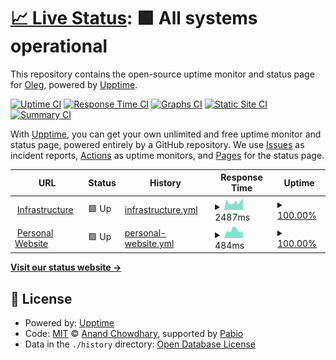 # [📈 Live Status](https://olegnsv.github.io/webstatus): <!--live status--> **🟩 All systems operational**

This repository contains the open-source uptime monitor and status page for [Oleg](https://olegnsv.github.io/webstatus), powered by [Upptime](https://github.com/upptime/upptime).

[![Uptime CI](https://github.com/olegnsv/webstatus/workflows/Uptime%20CI/badge.svg)](https://github.com/olegnsv/webstatus/actions?query=workflow%3A%22Uptime+CI%22)
[![Response Time CI](https://github.com/olegnsv/webstatus/workflows/Response%20Time%20CI/badge.svg)](https://github.com/olegnsv/webstatus/actions?query=workflow%3A%22Response+Time+CI%22)
[![Graphs CI](https://github.com/olegnsv/webstatus/workflows/Graphs%20CI/badge.svg)](https://github.com/olegnsv/webstatus/actions?query=workflow%3A%22Graphs+CI%22)
[![Static Site CI](https://github.com/olegnsv/webstatus/workflows/Static%20Site%20CI/badge.svg)](https://github.com/olegnsv/webstatus/actions?query=workflow%3A%22Static+Site+CI%22)
[![Summary CI](https://github.com/olegnsv/webstatus/workflows/Summary%20CI/badge.svg)](https://github.com/olegnsv/webstatus/actions?query=workflow%3A%22Summary+CI%22)

With [Upptime](https://upptime.js.org), you can get your own unlimited and free uptime monitor and status page, powered entirely by a GitHub repository. We use [Issues](https://github.com/olegnsv/webstatus/issues) as incident reports, [Actions](https://github.com/olegnsv/webstatus/actions) as uptime monitors, and [Pages](https://olegnsv.github.io/webstatus) for the status page.

<!--start: status pages-->
<!-- This summary is generated by Upptime (https://github.com/upptime/upptime) -->
<!-- Do not edit this manually, your changes will be overwritten -->
<!-- prettier-ignore -->
| URL | Status | History | Response Time | Uptime |
| --- | ------ | ------- | ------------- | ------ |
| <img alt="" src="https://icons.duckduckgo.com/ip3/auth.mikonet.org.ico" height="13"> [Infrastructure](https://auth.mikonet.org) | 🟩 Up | [infrastructure.yml](https://github.com/olegnsv/webstatus/commits/HEAD/history/infrastructure.yml) | <details><summary><img alt="Response time graph" src="./graphs/infrastructure/response-time-week.png" height="20"> 2487ms</summary><br><a href="https://olegnsv.github.io/webstatus/history/infrastructure"><img alt="Response time 3069" src="https://img.shields.io/endpoint?url=https%3A%2F%2Fraw.githubusercontent.com%2Folegnsv%2Fwebstatus%2FHEAD%2Fapi%2Finfrastructure%2Fresponse-time.json"></a><br><a href="https://olegnsv.github.io/webstatus/history/infrastructure"><img alt="24-hour response time 2160" src="https://img.shields.io/endpoint?url=https%3A%2F%2Fraw.githubusercontent.com%2Folegnsv%2Fwebstatus%2FHEAD%2Fapi%2Finfrastructure%2Fresponse-time-day.json"></a><br><a href="https://olegnsv.github.io/webstatus/history/infrastructure"><img alt="7-day response time 2487" src="https://img.shields.io/endpoint?url=https%3A%2F%2Fraw.githubusercontent.com%2Folegnsv%2Fwebstatus%2FHEAD%2Fapi%2Finfrastructure%2Fresponse-time-week.json"></a><br><a href="https://olegnsv.github.io/webstatus/history/infrastructure"><img alt="30-day response time 3069" src="https://img.shields.io/endpoint?url=https%3A%2F%2Fraw.githubusercontent.com%2Folegnsv%2Fwebstatus%2FHEAD%2Fapi%2Finfrastructure%2Fresponse-time-month.json"></a><br><a href="https://olegnsv.github.io/webstatus/history/infrastructure"><img alt="1-year response time 3069" src="https://img.shields.io/endpoint?url=https%3A%2F%2Fraw.githubusercontent.com%2Folegnsv%2Fwebstatus%2FHEAD%2Fapi%2Finfrastructure%2Fresponse-time-year.json"></a></details> | <details><summary><a href="https://olegnsv.github.io/webstatus/history/infrastructure">100.00%</a></summary><a href="https://olegnsv.github.io/webstatus/history/infrastructure"><img alt="All-time uptime 99.63%" src="https://img.shields.io/endpoint?url=https%3A%2F%2Fraw.githubusercontent.com%2Folegnsv%2Fwebstatus%2FHEAD%2Fapi%2Finfrastructure%2Fuptime.json"></a><br><a href="https://olegnsv.github.io/webstatus/history/infrastructure"><img alt="24-hour uptime 100.00%" src="https://img.shields.io/endpoint?url=https%3A%2F%2Fraw.githubusercontent.com%2Folegnsv%2Fwebstatus%2FHEAD%2Fapi%2Finfrastructure%2Fuptime-day.json"></a><br><a href="https://olegnsv.github.io/webstatus/history/infrastructure"><img alt="7-day uptime 100.00%" src="https://img.shields.io/endpoint?url=https%3A%2F%2Fraw.githubusercontent.com%2Folegnsv%2Fwebstatus%2FHEAD%2Fapi%2Finfrastructure%2Fuptime-week.json"></a><br><a href="https://olegnsv.github.io/webstatus/history/infrastructure"><img alt="30-day uptime 99.63%" src="https://img.shields.io/endpoint?url=https%3A%2F%2Fraw.githubusercontent.com%2Folegnsv%2Fwebstatus%2FHEAD%2Fapi%2Finfrastructure%2Fuptime-month.json"></a><br><a href="https://olegnsv.github.io/webstatus/history/infrastructure"><img alt="1-year uptime 99.63%" src="https://img.shields.io/endpoint?url=https%3A%2F%2Fraw.githubusercontent.com%2Folegnsv%2Fwebstatus%2FHEAD%2Fapi%2Finfrastructure%2Fuptime-year.json"></a></details>
| <img alt="" src="https://icons.duckduckgo.com/ip3/olegns.space.ico" height="13"> [Personal Website](https://olegns.space) | 🟩 Up | [personal-website.yml](https://github.com/olegnsv/webstatus/commits/HEAD/history/personal-website.yml) | <details><summary><img alt="Response time graph" src="./graphs/personal-website/response-time-week.png" height="20"> 484ms</summary><br><a href="https://olegnsv.github.io/webstatus/history/personal-website"><img alt="Response time 547" src="https://img.shields.io/endpoint?url=https%3A%2F%2Fraw.githubusercontent.com%2Folegnsv%2Fwebstatus%2FHEAD%2Fapi%2Fpersonal-website%2Fresponse-time.json"></a><br><a href="https://olegnsv.github.io/webstatus/history/personal-website"><img alt="24-hour response time 383" src="https://img.shields.io/endpoint?url=https%3A%2F%2Fraw.githubusercontent.com%2Folegnsv%2Fwebstatus%2FHEAD%2Fapi%2Fpersonal-website%2Fresponse-time-day.json"></a><br><a href="https://olegnsv.github.io/webstatus/history/personal-website"><img alt="7-day response time 484" src="https://img.shields.io/endpoint?url=https%3A%2F%2Fraw.githubusercontent.com%2Folegnsv%2Fwebstatus%2FHEAD%2Fapi%2Fpersonal-website%2Fresponse-time-week.json"></a><br><a href="https://olegnsv.github.io/webstatus/history/personal-website"><img alt="30-day response time 547" src="https://img.shields.io/endpoint?url=https%3A%2F%2Fraw.githubusercontent.com%2Folegnsv%2Fwebstatus%2FHEAD%2Fapi%2Fpersonal-website%2Fresponse-time-month.json"></a><br><a href="https://olegnsv.github.io/webstatus/history/personal-website"><img alt="1-year response time 547" src="https://img.shields.io/endpoint?url=https%3A%2F%2Fraw.githubusercontent.com%2Folegnsv%2Fwebstatus%2FHEAD%2Fapi%2Fpersonal-website%2Fresponse-time-year.json"></a></details> | <details><summary><a href="https://olegnsv.github.io/webstatus/history/personal-website">100.00%</a></summary><a href="https://olegnsv.github.io/webstatus/history/personal-website"><img alt="All-time uptime 100.00%" src="https://img.shields.io/endpoint?url=https%3A%2F%2Fraw.githubusercontent.com%2Folegnsv%2Fwebstatus%2FHEAD%2Fapi%2Fpersonal-website%2Fuptime.json"></a><br><a href="https://olegnsv.github.io/webstatus/history/personal-website"><img alt="24-hour uptime 100.00%" src="https://img.shields.io/endpoint?url=https%3A%2F%2Fraw.githubusercontent.com%2Folegnsv%2Fwebstatus%2FHEAD%2Fapi%2Fpersonal-website%2Fuptime-day.json"></a><br><a href="https://olegnsv.github.io/webstatus/history/personal-website"><img alt="7-day uptime 100.00%" src="https://img.shields.io/endpoint?url=https%3A%2F%2Fraw.githubusercontent.com%2Folegnsv%2Fwebstatus%2FHEAD%2Fapi%2Fpersonal-website%2Fuptime-week.json"></a><br><a href="https://olegnsv.github.io/webstatus/history/personal-website"><img alt="30-day uptime 100.00%" src="https://img.shields.io/endpoint?url=https%3A%2F%2Fraw.githubusercontent.com%2Folegnsv%2Fwebstatus%2FHEAD%2Fapi%2Fpersonal-website%2Fuptime-month.json"></a><br><a href="https://olegnsv.github.io/webstatus/history/personal-website"><img alt="1-year uptime 100.00%" src="https://img.shields.io/endpoint?url=https%3A%2F%2Fraw.githubusercontent.com%2Folegnsv%2Fwebstatus%2FHEAD%2Fapi%2Fpersonal-website%2Fuptime-year.json"></a></details>

<!--end: status pages-->

[**Visit our status website →**](https://olegnsv.github.io/webstatus)

## 📄 License

- Powered by: [Upptime](https://github.com/upptime/upptime)
- Code: [MIT](./LICENSE) © [Anand Chowdhary](https://anandchowdhary.com), supported by [Pabio](https://pabio.com)
- Data in the `./history` directory: [Open Database License](https://opendatacommons.org/licenses/odbl/1-0/)
